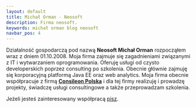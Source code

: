 ```yaml
---
layout: default
title: Michał Orman - Neosoft
description: Firma neosoft.
keywords: michał orman blog neosoft
navbar_pos: 4
---
```

Działalność gospodarczą pod nazwą **Neosoft Michał Orman** rozpocząłem wraz z dniem 01.10.2008. Moja firma zajmuje się zagadnieniami związanymi z IT i wytwarzaniem oprogramowania. Oferuję usługi od czysto developerskich poprzez consulting po szkolenia. Obecnie głównie zajmuję się korporacyjną platformą Java EE oraz web analytics. Moja firma obecnie współpracuje z firmą <a href="http://consileon.pl/">**Consileon Polska**</a> i dla tej firmy realizuję i prowadzę projekty, świadczę usługi consultingowe a także przeprowadzam szkolenia.

Jeżeli jesteś zainteresowany współpracą <a href="mailto:michal.orman@gmail.com">pisz</a>.